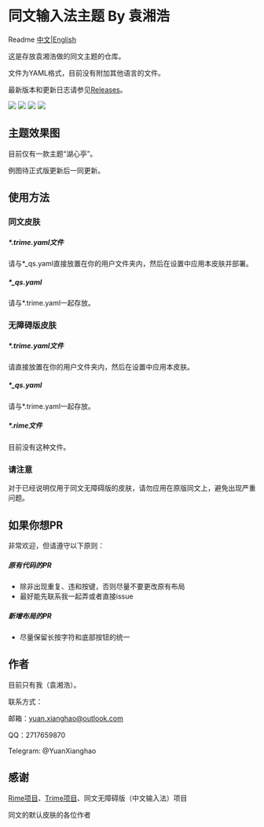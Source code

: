 # 同文输入法主题 By 袁湘浩

Readme [中文](https://github.com/RinmonWolf/TRime-Themes-By-YXH/blob/main/Readme.md)|[English](https://github.com/RinmonWolf/TRime-Themes-By-YXH/blob/main/Readme/Readme-EN.md)

这是存放袁湘浩做的同文主题的仓库。

文件为YAML格式，目前没有附加其他语言的文件。

最新版本和更新日志请参见[Releases](https://github.com/RinmonWolf/TRime-Themes-By-YXH/releases)。

[![](https://img.shields.io/github/issues/RinmonWolf/TRime-Themes-By-YXH)](https://github.com/RinmonWolf/TRime-Themes-By-YXH/issues) [![](https://img.shields.io/github/release/RinmonWolf/TRime-Themes-By-YXH)](https://github.com/RinmonWolf/TRime-Themes-By-YXH/releases) [![](https://img.shields.io/github/forks/RinmonWolf/TRime-Themes-By-YXH)](https://github.com/RinmonWolf/TRime-Themes-By-YXH/network/members) [![](https://img.shields.io/github/stars/RinmonWolf/TRime-Themes-By-YXH)](https://github.com/RinmonWolf/TRime-Themes-By-YXH/stargazers)

## 主题效果图

目前仅有一款主题“湖心亭”。

例图待正式版更新后一同更新。

## 使用方法

### 同文皮肤

##### *.trime.yaml文件

请与*_qs.yaml直接放置在你的用户文件夹内，然后在设置中应用本皮肤并部署。

##### *_qs.yaml

请与*.trime.yaml一起存放。

### 无障碍版皮肤

##### *.trime.yaml文件

请直接放置在你的用户文件夹内，然后在设置中应用本皮肤。

##### *_qs.yaml

请与*.trime.yaml一起存放。

##### *.rime文件

目前没有这种文件。

### 请注意

对于已经说明仅用于同文无障碍版的皮肤，请勿应用在原版同文上，避免出现严重问题。

## 如果你想PR

非常欢迎，但请遵守以下原则：

##### 原有代码的PR

* 除非出现重复、违和按键，否则尽量不要更改原有布局
* 最好能先联系我一起弄或者直接issue

##### 新增布局的PR

* 尽量保留长按字符和底部按钮的统一

## 作者

目前只有我（袁湘浩）。

联系方式：

邮箱：yuan.xianghao@outlook.com

QQ：2717659870

Telegram: @YuanXianghao

## 感谢

[Rime项目](https://github.com/rime/home)、[Trime项目](https://github.com/osfans/trime)、同文无障碍版（中文输入法）项目

同文的默认皮肤的各位作者